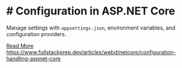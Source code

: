 # # Configuration in ASP.NET Core

Manage settings with `appsettings.json`, environment variables, and configuration providers.

[Read More](https://www.fullstackprep.dev/articles/webd/netcore/configuration-handling-aspnet-core) https://www.fullstackprep.dev/articles/webd/netcore/configuration-handling-aspnet-core